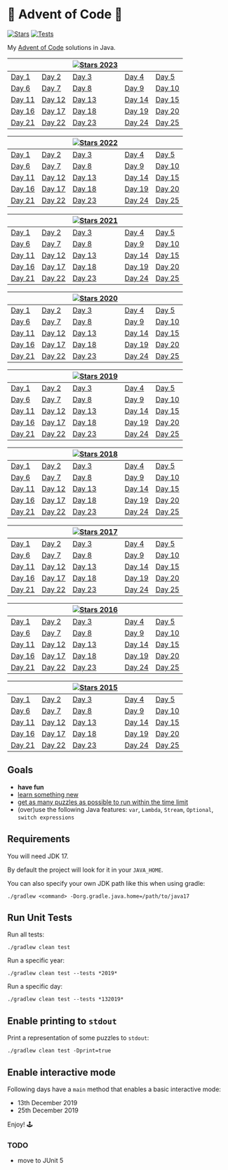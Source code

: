 # 🎄 Advent of Code 🎅

[![Stars](https://img.shields.io/badge/stars%20⭐-450-dodgerblue)](https://adventofcode.com/events)
[![Tests](https://github.com/cicaleseandrea/advent-of-code/actions/workflows/gradle.yml/badge.svg)](https://github.com/cicaleseandrea/advent-of-code/actions/workflows/gradle.yml)

My [Advent of Code](https://adventofcode.com/) solutions in Java.

|                                                                  |                                                                  | [![Stars 2023](https://img.shields.io/static/v1?label=2023&message=50%20⭐&color=dodgerblue)](https://adventofcode.com/2023) |                                                                  |                                                                  |
|------------------------------------------------------------------|------------------------------------------------------------------|-----------------------------------------------------------------------------------------------------------------------------|------------------------------------------------------------------|------------------------------------------------------------------|
| [Day 1](/src/main/java/com/adventofcode/aoc2023/AoC012023.java)  | [Day 2](/src/main/java/com/adventofcode/aoc2023/AoC022023.java)  | [Day 3](/src/main/java/com/adventofcode/aoc2023/AoC032023.java)                                                             | [Day 4](/src/main/java/com/adventofcode/aoc2023/AoC042023.java)  | [Day 5](/src/main/java/com/adventofcode/aoc2023/AoC052023.java)  |
| [Day 6](/src/main/java/com/adventofcode/aoc2023/AoC062023.java)  | [Day 7](/src/main/java/com/adventofcode/aoc2023/AoC072023.java)  | [Day 8](/src/main/java/com/adventofcode/aoc2023/AoC082023.java)                                                             | [Day 9](/src/main/java/com/adventofcode/aoc2023/AoC092023.java)  | [Day 10](/src/main/java/com/adventofcode/aoc2023/AoC102023.java) |
| [Day 11](/src/main/java/com/adventofcode/aoc2023/AoC112023.java) | [Day 12](/src/main/java/com/adventofcode/aoc2023/AoC122023.java) | [Day 13](/src/main/java/com/adventofcode/aoc2023/AoC132023.java)                                                            | [Day 14](/src/main/java/com/adventofcode/aoc2023/AoC142023.java) | [Day 15](/src/main/java/com/adventofcode/aoc2023/AoC152023.java) |
| [Day 16](/src/main/java/com/adventofcode/aoc2023/AoC162023.java) | [Day 17](/src/main/java/com/adventofcode/aoc2023/AoC172023.java) | [Day 18](/src/main/java/com/adventofcode/aoc2023/AoC182023.java)                                                            | [Day 19](/src/main/java/com/adventofcode/aoc2023/AoC192023.java) | [Day 20](/src/main/java/com/adventofcode/aoc2023/AoC202023.java) |
| [Day 21](/src/main/java/com/adventofcode/aoc2023/AoC212023.java) | [Day 22](/src/main/java/com/adventofcode/aoc2023/AoC222023.java) | [Day 23](/src/main/java/com/adventofcode/aoc2023/AoC232023.java)                                                            | [Day 24](/src/main/java/com/adventofcode/aoc2023/AoC242023.java) | [Day 25](/src/main/java/com/adventofcode/aoc2023/AoC252023.java) |

|                                                                  |                                                                  | [![Stars 2022](https://img.shields.io/static/v1?label=2022&message=50%20⭐&color=dodgerblue)](https://adventofcode.com/2022) |                                                                  |                                                                  |
|------------------------------------------------------------------|------------------------------------------------------------------|-----------------------------------------------------------------------------------------------------------------------------|------------------------------------------------------------------|------------------------------------------------------------------|
| [Day 1](/src/main/java/com/adventofcode/aoc2022/AoC012022.java)  | [Day 2](/src/main/java/com/adventofcode/aoc2022/AoC022022.java)  | [Day 3](/src/main/java/com/adventofcode/aoc2022/AoC032022.java)                                                             | [Day 4](/src/main/java/com/adventofcode/aoc2022/AoC042022.java)  | [Day 5](/src/main/java/com/adventofcode/aoc2022/AoC052022.java)  |
| [Day 6](/src/main/java/com/adventofcode/aoc2022/AoC062022.java)  | [Day 7](/src/main/java/com/adventofcode/aoc2022/AoC072022.java)  | [Day 8](/src/main/java/com/adventofcode/aoc2022/AoC082022.java)                                                             | [Day 9](/src/main/java/com/adventofcode/aoc2022/AoC092022.java)  | [Day 10](/src/main/java/com/adventofcode/aoc2022/AoC102022.java) |
| [Day 11](/src/main/java/com/adventofcode/aoc2022/AoC112022.java) | [Day 12](/src/main/java/com/adventofcode/aoc2022/AoC122022.java) | [Day 13](/src/main/java/com/adventofcode/aoc2022/AoC132022.java)                                                            | [Day 14](/src/main/java/com/adventofcode/aoc2022/AoC142022.java) | [Day 15](/src/main/java/com/adventofcode/aoc2022/AoC152022.java) |
| [Day 16](/src/main/java/com/adventofcode/aoc2022/AoC162022.java) | [Day 17](/src/main/java/com/adventofcode/aoc2022/AoC172022.java) | [Day 18](/src/main/java/com/adventofcode/aoc2022/AoC182022.java)                                                            | [Day 19](/src/main/java/com/adventofcode/aoc2022/AoC192022.java) | [Day 20](/src/main/java/com/adventofcode/aoc2022/AoC202022.java) |
| [Day 21](/src/main/java/com/adventofcode/aoc2022/AoC212022.java) | [Day 22](/src/main/java/com/adventofcode/aoc2022/AoC222022.java) | [Day 23](/src/main/java/com/adventofcode/aoc2022/AoC232022.java)                                                            | [Day 24](/src/main/java/com/adventofcode/aoc2022/AoC242022.java) | [Day 25](/src/main/java/com/adventofcode/aoc2022/AoC252022.java) |

|                                                                  |                                                                  | [![Stars 2021](https://img.shields.io/static/v1?label=2021&message=50%20⭐&color=dodgerblue)](https://adventofcode.com/2021) |                                                                  |                                                                  |
|------------------------------------------------------------------|------------------------------------------------------------------|-----------------------------------------------------------------------------------------------------------------------------|------------------------------------------------------------------|------------------------------------------------------------------|
| [Day 1](/src/main/java/com/adventofcode/aoc2021/AoC012021.java)  | [Day 2](/src/main/java/com/adventofcode/aoc2021/AoC022021.java)  | [Day 3](/src/main/java/com/adventofcode/aoc2021/AoC032021.java)                                                             | [Day 4](/src/main/java/com/adventofcode/aoc2021/AoC042021.java)  | [Day 5](/src/main/java/com/adventofcode/aoc2021/AoC052021.java)  |
| [Day 6](/src/main/java/com/adventofcode/aoc2021/AoC062021.java)  | [Day 7](/src/main/java/com/adventofcode/aoc2021/AoC072021.java)  | [Day 8](/src/main/java/com/adventofcode/aoc2021/AoC082021.java)                                                             | [Day 9](/src/main/java/com/adventofcode/aoc2021/AoC092021.java)  | [Day 10](/src/main/java/com/adventofcode/aoc2021/AoC102021.java) |
| [Day 11](/src/main/java/com/adventofcode/aoc2021/AoC112021.java) | [Day 12](/src/main/java/com/adventofcode/aoc2021/AoC122021.java) | [Day 13](/src/main/java/com/adventofcode/aoc2021/AoC132021.java)                                                            | [Day 14](/src/main/java/com/adventofcode/aoc2021/AoC142021.java) | [Day 15](/src/main/java/com/adventofcode/aoc2021/AoC152021.java) |
| [Day 16](/src/main/java/com/adventofcode/aoc2021/AoC162021.java) | [Day 17](/src/main/java/com/adventofcode/aoc2021/AoC172021.java) | [Day 18](/src/main/java/com/adventofcode/aoc2021/AoC182021.java)                                                            | [Day 19](/src/main/java/com/adventofcode/aoc2021/AoC192021.java) | [Day 20](/src/main/java/com/adventofcode/aoc2021/AoC202021.java) |
| [Day 21](/src/main/java/com/adventofcode/aoc2021/AoC212021.java) | [Day 22](/src/main/java/com/adventofcode/aoc2021/AoC222021.java) | [Day 23](/src/main/java/com/adventofcode/aoc2021/AoC232021.java)                                                            | [Day 24](/src/main/java/com/adventofcode/aoc2021/AoC242021.java) | [Day 25](/src/main/java/com/adventofcode/aoc2021/AoC252021.java) |

|                                                                  |                                                                  | [![Stars 2020](https://img.shields.io/static/v1?label=2020&message=50%20⭐&color=dodgerblue)](https://adventofcode.com/2020) |                                                                  |                                                                  |
|------------------------------------------------------------------|------------------------------------------------------------------|-----------------------------------------------------------------------------------------------------------------------------|------------------------------------------------------------------|------------------------------------------------------------------|
| [Day 1](/src/main/java/com/adventofcode/aoc2020/AoC012020.java)  | [Day 2](/src/main/java/com/adventofcode/aoc2020/AoC022020.java)  | [Day 3](/src/main/java/com/adventofcode/aoc2020/AoC032020.java)                                                             | [Day 4](/src/main/java/com/adventofcode/aoc2020/AoC042020.java)  | [Day 5](/src/main/java/com/adventofcode/aoc2020/AoC052020.java)  |
| [Day 6](/src/main/java/com/adventofcode/aoc2020/AoC062020.java)  | [Day 7](/src/main/java/com/adventofcode/aoc2020/AoC072020.java)  | [Day 8](/src/main/java/com/adventofcode/aoc2020/AoC082020.java)                                                             | [Day 9](/src/main/java/com/adventofcode/aoc2020/AoC092020.java)  | [Day 10](/src/main/java/com/adventofcode/aoc2020/AoC102020.java) |
| [Day 11](/src/main/java/com/adventofcode/aoc2020/AoC112020.java) | [Day 12](/src/main/java/com/adventofcode/aoc2020/AoC122020.java) | [Day 13](/src/main/java/com/adventofcode/aoc2020/AoC132020.java)                                                            | [Day 14](/src/main/java/com/adventofcode/aoc2020/AoC142020.java) | [Day 15](/src/main/java/com/adventofcode/aoc2020/AoC152020.java) |
| [Day 16](/src/main/java/com/adventofcode/aoc2020/AoC162020.java) | [Day 17](/src/main/java/com/adventofcode/aoc2020/AoC172020.java) | [Day 18](/src/main/java/com/adventofcode/aoc2020/AoC182020.java)                                                            | [Day 19](/src/main/java/com/adventofcode/aoc2020/AoC192020.java) | [Day 20](/src/main/java/com/adventofcode/aoc2020/AoC202020.java) |
| [Day 21](/src/main/java/com/adventofcode/aoc2020/AoC212020.java) | [Day 22](/src/main/java/com/adventofcode/aoc2020/AoC222020.java) | [Day 23](/src/main/java/com/adventofcode/aoc2020/AoC232020.java)                                                            | [Day 24](/src/main/java/com/adventofcode/aoc2020/AoC242020.java) | [Day 25](/src/main/java/com/adventofcode/aoc2020/AoC252020.java) |

|                                                                  |                                                                  | [![Stars 2019](https://img.shields.io/static/v1?label=2019&message=50%20⭐&color=dodgerblue)](https://adventofcode.com/2019) |                                                                  |                                                                  |
|------------------------------------------------------------------|------------------------------------------------------------------|-----------------------------------------------------------------------------------------------------------------------------|------------------------------------------------------------------|------------------------------------------------------------------|
| [Day 1](/src/main/java/com/adventofcode/aoc2019/AoC012019.java)  | [Day 2](/src/main/java/com/adventofcode/aoc2019/AoC022019.java)  | [Day 3](/src/main/java/com/adventofcode/aoc2019/AoC032019.java)                                                             | [Day 4](/src/main/java/com/adventofcode/aoc2019/AoC042019.java)  | [Day 5](/src/main/java/com/adventofcode/aoc2019/AoC052019.java)  |
| [Day 6](/src/main/java/com/adventofcode/aoc2019/AoC062019.java)  | [Day 7](/src/main/java/com/adventofcode/aoc2019/AoC072019.java)  | [Day 8](/src/main/java/com/adventofcode/aoc2019/AoC082019.java)                                                             | [Day 9](/src/main/java/com/adventofcode/aoc2019/AoC092019.java)  | [Day 10](/src/main/java/com/adventofcode/aoc2019/AoC102019.java) |
| [Day 11](/src/main/java/com/adventofcode/aoc2019/AoC112019.java) | [Day 12](/src/main/java/com/adventofcode/aoc2019/AoC122019.java) | [Day 13](/src/main/java/com/adventofcode/aoc2019/AoC132019.java)                                                            | [Day 14](/src/main/java/com/adventofcode/aoc2019/AoC142019.java) | [Day 15](/src/main/java/com/adventofcode/aoc2019/AoC152019.java) |
| [Day 16](/src/main/java/com/adventofcode/aoc2019/AoC162019.java) | [Day 17](/src/main/java/com/adventofcode/aoc2019/AoC172019.java) | [Day 18](/src/main/java/com/adventofcode/aoc2019/AoC182019.java)                                                            | [Day 19](/src/main/java/com/adventofcode/aoc2019/AoC192019.java) | [Day 20](/src/main/java/com/adventofcode/aoc2019/AoC202019.java) |
| [Day 21](/src/main/java/com/adventofcode/aoc2019/AoC212019.java) | [Day 22](/src/main/java/com/adventofcode/aoc2019/AoC222019.java) | [Day 23](/src/main/java/com/adventofcode/aoc2019/AoC232019.java)                                                            | [Day 24](/src/main/java/com/adventofcode/aoc2019/AoC242019.java) | [Day 25](/src/main/java/com/adventofcode/aoc2019/AoC252019.java) |

|                                                                  |                                                                  | [![Stars 2018](https://img.shields.io/static/v1?label=2018&message=50%20⭐&color=dodgerblue)](https://adventofcode.com/2018) |                                                                  |                                                                  |
|------------------------------------------------------------------|------------------------------------------------------------------|-----------------------------------------------------------------------------------------------------------------------------|------------------------------------------------------------------|------------------------------------------------------------------|
| [Day 1](/src/main/java/com/adventofcode/aoc2018/AoC012018.java)  | [Day 2](/src/main/java/com/adventofcode/aoc2018/AoC022018.java)  | [Day 3](/src/main/java/com/adventofcode/aoc2018/AoC032018.java)                                                             | [Day 4](/src/main/java/com/adventofcode/aoc2018/AoC042018.java)  | [Day 5](/src/main/java/com/adventofcode/aoc2018/AoC052018.java)  |
| [Day 6](/src/main/java/com/adventofcode/aoc2018/AoC062018.java)  | [Day 7](/src/main/java/com/adventofcode/aoc2018/AoC072018.java)  | [Day 8](/src/main/java/com/adventofcode/aoc2018/AoC082018.java)                                                             | [Day 9](/src/main/java/com/adventofcode/aoc2018/AoC092018.java)  | [Day 10](/src/main/java/com/adventofcode/aoc2018/AoC102018.java) |
| [Day 11](/src/main/java/com/adventofcode/aoc2018/AoC112018.java) | [Day 12](/src/main/java/com/adventofcode/aoc2018/AoC122018.java) | [Day 13](/src/main/java/com/adventofcode/aoc2018/AoC132018.java)                                                            | [Day 14](/src/main/java/com/adventofcode/aoc2018/AoC142018.java) | [Day 15](/src/main/java/com/adventofcode/aoc2018/AoC152018.java) |
| [Day 16](/src/main/java/com/adventofcode/aoc2018/AoC162018.java) | [Day 17](/src/main/java/com/adventofcode/aoc2018/AoC172018.java) | [Day 18](/src/main/java/com/adventofcode/aoc2018/AoC182018.java)                                                            | [Day 19](/src/main/java/com/adventofcode/aoc2018/AoC192018.java) | [Day 20](/src/main/java/com/adventofcode/aoc2018/AoC202018.java) |
| [Day 21](/src/main/java/com/adventofcode/aoc2018/AoC212018.java) | [Day 22](/src/main/java/com/adventofcode/aoc2018/AoC222018.java) | [Day 23](/src/main/java/com/adventofcode/aoc2018/AoC232018.java)                                                            | [Day 24](/src/main/java/com/adventofcode/aoc2018/AoC242018.java) | [Day 25](/src/main/java/com/adventofcode/aoc2018/AoC252018.java) |

|                                                                  |                                                                  | [![Stars 2017](https://img.shields.io/static/v1?label=2017&message=50%20⭐&color=dodgerblue)](https://adventofcode.com/2017) |                                                                  |                                                                  |
|------------------------------------------------------------------|------------------------------------------------------------------|-----------------------------------------------------------------------------------------------------------------------------|------------------------------------------------------------------|------------------------------------------------------------------|
| [Day 1](/src/main/kotlin/com/adventofcode/aoc2017/AoC012017.kt)  | [Day 2](/src/main/java/com/adventofcode/aoc2017/AoC022017.java)  | [Day 3](/src/main/java/com/adventofcode/aoc2017/AoC032017.java)                                                             | [Day 4](/src/main/java/com/adventofcode/aoc2017/AoC042017.java)  | [Day 5](/src/main/java/com/adventofcode/aoc2017/AoC052017.java)  |
| [Day 6](/src/main/java/com/adventofcode/aoc2017/AoC062017.java)  | [Day 7](/src/main/java/com/adventofcode/aoc2017/AoC072017.java)  | [Day 8](/src/main/java/com/adventofcode/aoc2017/AoC082017.java)                                                             | [Day 9](/src/main/java/com/adventofcode/aoc2017/AoC092017.java)  | [Day 10](/src/main/java/com/adventofcode/aoc2017/AoC102017.java) |
| [Day 11](/src/main/java/com/adventofcode/aoc2017/AoC112017.java) | [Day 12](/src/main/java/com/adventofcode/aoc2017/AoC122017.java) | [Day 13](/src/main/java/com/adventofcode/aoc2017/AoC132017.java)                                                            | [Day 14](/src/main/java/com/adventofcode/aoc2017/AoC142017.java) | [Day 15](/src/main/java/com/adventofcode/aoc2017/AoC152017.java) |
| [Day 16](/src/main/java/com/adventofcode/aoc2017/AoC162017.java) | [Day 17](/src/main/java/com/adventofcode/aoc2017/AoC172017.java) | [Day 18](/src/main/java/com/adventofcode/aoc2017/AoC182017.java)                                                            | [Day 19](/src/main/java/com/adventofcode/aoc2017/AoC192017.java) | [Day 20](/src/main/java/com/adventofcode/aoc2017/AoC202017.java) |
| [Day 21](/src/main/java/com/adventofcode/aoc2017/AoC212017.java) | [Day 22](/src/main/java/com/adventofcode/aoc2017/AoC222017.java) | [Day 23](/src/main/java/com/adventofcode/aoc2017/AoC232017.java)                                                            | [Day 24](/src/main/java/com/adventofcode/aoc2017/AoC242017.java) | [Day 25](/src/main/java/com/adventofcode/aoc2017/AoC252017.java) |

|                                                                  |                                                                  | [![Stars 2016](https://img.shields.io/static/v1?label=2016&message=50%20⭐&color=dodgerblue)](https://adventofcode.com/2016) |                                                                  |                                                                  |
|------------------------------------------------------------------|------------------------------------------------------------------|-----------------------------------------------------------------------------------------------------------------------------|------------------------------------------------------------------|------------------------------------------------------------------|
| [Day 1](/src/main/java/com/adventofcode/aoc2016/AoC012016.java)  | [Day 2](/src/main/java/com/adventofcode/aoc2016/AoC022016.java)  | [Day 3](/src/main/java/com/adventofcode/aoc2016/AoC032016.java)                                                             | [Day 4](/src/main/java/com/adventofcode/aoc2016/AoC042016.java)  | [Day 5](/src/main/java/com/adventofcode/aoc2016/AoC052016.java)  |
| [Day 6](/src/main/java/com/adventofcode/aoc2016/AoC062016.java)  | [Day 7](/src/main/java/com/adventofcode/aoc2016/AoC072016.java)  | [Day 8](/src/main/java/com/adventofcode/aoc2016/AoC082016.java)                                                             | [Day 9](/src/main/java/com/adventofcode/aoc2016/AoC092016.java)  | [Day 10](/src/main/java/com/adventofcode/aoc2016/AoC102016.java) |
| [Day 11](/src/main/java/com/adventofcode/aoc2016/AoC112016.java) | [Day 12](/src/main/java/com/adventofcode/aoc2016/AoC122016.java) | [Day 13](/src/main/java/com/adventofcode/aoc2016/AoC132016.java)                                                            | [Day 14](/src/main/java/com/adventofcode/aoc2016/AoC142016.java) | [Day 15](/src/main/java/com/adventofcode/aoc2016/AoC152016.java) |
| [Day 16](/src/main/java/com/adventofcode/aoc2016/AoC162016.java) | [Day 17](/src/main/java/com/adventofcode/aoc2016/AoC172016.java) | [Day 18](/src/main/java/com/adventofcode/aoc2016/AoC182016.java)                                                            | [Day 19](/src/main/java/com/adventofcode/aoc2016/AoC192016.java) | [Day 20](/src/main/java/com/adventofcode/aoc2016/AoC202016.java) |
| [Day 21](/src/main/java/com/adventofcode/aoc2016/AoC212016.java) | [Day 22](/src/main/java/com/adventofcode/aoc2016/AoC222016.java) | [Day 23](/src/main/java/com/adventofcode/aoc2016/AoC232016.java)                                                            | [Day 24](/src/main/java/com/adventofcode/aoc2016/AoC242016.java) | [Day 25](/src/main/java/com/adventofcode/aoc2016/AoC252016.java) |

|                                                                  |                                                                  | [![Stars 2015](https://img.shields.io/static/v1?label=2015&message=50%20⭐&color=dodgerblue)](https://adventofcode.com/2015) |                                                                  |                                                                  |
|------------------------------------------------------------------|------------------------------------------------------------------|-----------------------------------------------------------------------------------------------------------------------------|------------------------------------------------------------------|------------------------------------------------------------------|
| [Day 1](/src/main/java/com/adventofcode/aoc2015/AoC012015.java)  | [Day 2](/src/main/java/com/adventofcode/aoc2015/AoC022015.java)  | [Day 3](/src/main/java/com/adventofcode/aoc2015/AoC032015.java)                                                             | [Day 4](/src/main/java/com/adventofcode/aoc2015/AoC042015.java)  | [Day 5](/src/main/java/com/adventofcode/aoc2015/AoC052015.java)  |
| [Day 6](/src/main/java/com/adventofcode/aoc2015/AoC062015.java)  | [Day 7](/src/main/java/com/adventofcode/aoc2015/AoC072015.java)  | [Day 8](/src/main/java/com/adventofcode/aoc2015/AoC082015.java)                                                             | [Day 9](/src/main/java/com/adventofcode/aoc2015/AoC092015.java)  | [Day 10](/src/main/java/com/adventofcode/aoc2015/AoC102015.java) |
| [Day 11](/src/main/java/com/adventofcode/aoc2015/AoC112015.java) | [Day 12](/src/main/java/com/adventofcode/aoc2015/AoC122015.java) | [Day 13](/src/main/java/com/adventofcode/aoc2015/AoC132015.java)                                                            | [Day 14](/src/main/java/com/adventofcode/aoc2015/AoC142015.java) | [Day 15](/src/main/java/com/adventofcode/aoc2015/AoC152015.java) |
| [Day 16](/src/main/java/com/adventofcode/aoc2015/AoC162015.java) | [Day 17](/src/main/java/com/adventofcode/aoc2015/AoC172015.java) | [Day 18](/src/main/java/com/adventofcode/aoc2015/AoC182015.java)                                                            | [Day 19](/src/main/java/com/adventofcode/aoc2015/AoC192015.java) | [Day 20](/src/main/java/com/adventofcode/aoc2015/AoC202015.java) |
| [Day 21](/src/main/java/com/adventofcode/aoc2015/AoC212015.java) | [Day 22](/src/main/java/com/adventofcode/aoc2015/AoC222015.java) | [Day 23](/src/main/java/com/adventofcode/aoc2015/AoC232015.java)                                                            | [Day 24](/src/main/java/com/adventofcode/aoc2015/AoC242015.java) | [Day 25](/src/main/java/com/adventofcode/aoc2015/AoC252015.java) |

## Goals

- **have fun**
- [learn something new](topics/README.md)
- [get as many puzzles as possible to run within the time limit](https://www.reddit.com/r/adventofcode/comments/7m9mg8/all_years_all_days_solve_them_within_the_time/)
- (over)use the following Java features: `var`, `Lambda`, `Stream`, `Optional`, `switch expressions`

## Requirements

You will need JDK 17.

By default the project will look for it in your `JAVA_HOME`.

You can also specify your own JDK path like this when using gradle:

`./gradlew <command> -Dorg.gradle.java.home=/path/to/java17`

## Run Unit Tests

Run all tests:

`./gradlew clean test`

Run a specific year:

`./gradlew clean test --tests *2019*`

Run a specific day:

`./gradlew clean test --tests *132019*`

## Enable printing to `stdout`

Print a representation of some puzzles to `stdout`:

`./gradlew clean test -Dprint=true`

## Enable interactive mode

Following days have a `main` method that enables a basic interactive mode:

- 13th December 2019
- 25th December 2019

Enjoy! 🕹️

### TODO

- move to JUnit 5
